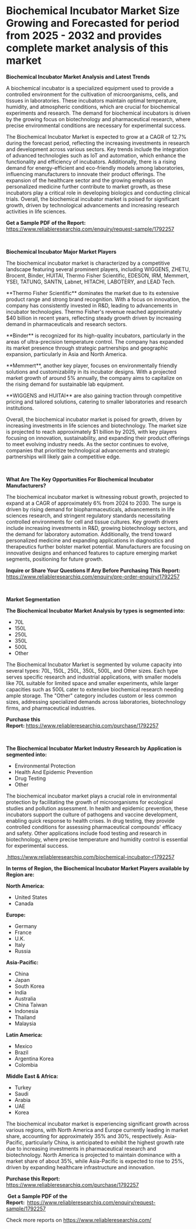 <p><h1>Biochemical Incubator Market Size Growing and Forecasted for period from 2025 - 2032 and provides complete market analysis of this market</h1></p><p><strong>Biochemical Incubator Market Analysis and Latest Trends</strong></p>
<p><p>A biochemical incubator is a specialized equipment used to provide a controlled environment for the cultivation of microorganisms, cells, and tissues in laboratories. These incubators maintain optimal temperature, humidity, and atmospheric conditions, which are crucial for biochemical experiments and research. The demand for biochemical incubators is driven by the growing focus on biotechnology and pharmaceutical research, where precise environmental conditions are necessary for experimental success.</p><p>The Biochemical Incubator Market is expected to grow at a CAGR of 12.7% during the forecast period, reflecting the increasing investments in research and development across various sectors. Key trends include the integration of advanced technologies such as IoT and automation, which enhance the functionality and efficiency of incubators. Additionally, there is a rising demand for energy-efficient and eco-friendly models among laboratories, influencing manufacturers to innovate their product offerings. The expansion of the healthcare sector and the growing emphasis on personalized medicine further contribute to market growth, as these incubators play a critical role in developing biologics and conducting clinical trials. Overall, the biochemical incubator market is poised for significant growth, driven by technological advancements and increasing research activities in life sciences.</p></p>
<p><strong>Get a Sample PDF of the Report:&nbsp;</strong> <a href="https://www.reliableresearchiq.com/enquiry/request-sample/1792257?utm_campaign=2605&utm_medium=2&utm_source=Github&utm_content=ia&utm_term=20022025&utm_id=biochemical-incubator">https://www.reliableresearchiq.com/enquiry/request-sample/1792257</a></p>
<p>&nbsp;</p>
<p><strong>Biochemical Incubator Major Market Players</strong></p>
<p><p>The biochemical incubator market is characterized by a competitive landscape featuring several prominent players, including WIGGENS, ZHETU, Brocent, Binder, HUITAI, Thermo Fisher Scientific, EDESON, IRM, Memmert, YSEI, TATUNG, SANTN, Labnet, HITACHI, LABOTERY, and LEAD Tech. </p><p>**Thermo Fisher Scientific** dominates the market due to its extensive product range and strong brand recognition. With a focus on innovation, the company has consistently invested in R&D, leading to advancements in incubator technologies. Thermo Fisher's revenue reached approximately $40 billion in recent years, reflecting steady growth driven by increasing demand in pharmaceuticals and research sectors.</p><p>**Binder** is recognized for its high-quality incubators, particularly in the areas of ultra-precision temperature control. The company has expanded its market presence through strategic partnerships and geographic expansion, particularly in Asia and North America.</p><p>**Memmert**, another key player, focuses on environmentally friendly solutions and customizability in its incubator designs. With a projected market growth of around 5% annually, the company aims to capitalize on the rising demand for sustainable lab equipment.</p><p>**WIGGENS and HUITAI** are also gaining traction through competitive pricing and tailored solutions, catering to smaller laboratories and research institutions.</p><p>Overall, the biochemical incubator market is poised for growth, driven by increasing investments in life sciences and biotechnology. The market size is projected to reach approximately $1 billion by 2025, with key players focusing on innovation, sustainability, and expanding their product offerings to meet evolving industry needs. As the sector continues to evolve, companies that prioritize technological advancements and strategic partnerships will likely gain a competitive edge.</p></p>
<p>&nbsp;</p>
<p><strong>What Are The Key Opportunities For Biochemical Incubator Manufacturers?</strong></p>
<p><p>The biochemical incubator market is witnessing robust growth, projected to expand at a CAGR of approximately 6% from 2024 to 2030. The surge is driven by rising demand for biopharmaceuticals, advancements in life sciences research, and stringent regulatory standards necessitating controlled environments for cell and tissue cultures. Key growth drivers include increasing investments in R&D, growing biotechnology sectors, and the demand for laboratory automation. Additionally, the trend toward personalized medicine and expanding applications in diagnostics and therapeutics further bolster market potential. Manufacturers are focusing on innovative designs and enhanced features to capture emerging market segments, positioning for future growth.</p></p>
<p><strong>Inquire or Share Your Questions If Any Before Purchasing This Report:</strong> <a href="https://www.reliableresearchiq.com/enquiry/pre-order-enquiry/1792257?utm_campaign=2605&utm_medium=2&utm_source=Github&utm_content=ia&utm_term=20022025&utm_id=biochemical-incubator">https://www.reliableresearchiq.com/enquiry/pre-order-enquiry/1792257</a></p>
<p>&nbsp;</p>
<p><strong>Market Segmentation</strong></p>
<p><strong>The Biochemical Incubator Market Analysis by types is segmented into:</strong></p>
<p><ul><li>70L</li><li>150L</li><li>250L</li><li>350L</li><li>500L</li><li>Other</li></ul></p>
<p><p>The Biochemical Incubator Market is segmented by volume capacity into several types: 70L, 150L, 250L, 350L, 500L, and Other sizes. Each type serves specific research and industrial applications, with smaller models like 70L suitable for limited space and smaller experiments, while larger capacities such as 500L cater to extensive biochemical research needing ample storage. The "Other" category includes custom or less common sizes, addressing specialized demands across laboratories, biotechnology firms, and pharmaceutical industries.</p></p>
<p><strong>Purchase this Report:&nbsp;</strong><a href="https://www.reliableresearchiq.com/purchase/1792257?utm_campaign=2605&utm_medium=2&utm_source=Github&utm_content=ia&utm_term=20022025&utm_id=biochemical-incubator">https://www.reliableresearchiq.com/purchase/1792257</a></p>
<p>&nbsp;</p>
<p><strong>The Biochemical Incubator Market Industry Research by Application is segmented into:</strong></p>
<p><ul><li>Environmental Protection</li><li>Health And Epidemic Prevention</li><li>Drug Testing</li><li>Other</li></ul></p>
<p><p>The biochemical incubator market plays a crucial role in environmental protection by facilitating the growth of microorganisms for ecological studies and pollution assessment. In health and epidemic prevention, these incubators support the culture of pathogens and vaccine development, enabling quick response to health crises. In drug testing, they provide controlled conditions for assessing pharmaceutical compounds' efficacy and safety. Other applications include food testing and research in biotechnology, where precise temperature and humidity control is essential for experimental success.</p></p>
<p><a href="https://www.reliableresearchiq.com/biochemical-incubator-r1792257?utm_campaign=2605&utm_medium=2&utm_source=Github&utm_content=ia&utm_term=20022025&utm_id=biochemical-incubator">&nbsp;https://www.reliableresearchiq.com/biochemical-incubator-r1792257</a></p>
<p><strong>In terms of Region, the Biochemical Incubator Market Players available by Region are:</strong></p>
<p>
    <p> <strong> North America: </strong>
        <ul>
            <li>United States</li>
            <li>Canada</li>
        </ul>
        </p> 
    <p> <strong> Europe: </strong>
        <ul>
            <li>Germany</li>
            <li>France</li>
            <li>U.K.</li>
            <li>Italy</li>
            <li>Russia</li>
        </ul>
        </p> 
    <p> <strong> Asia-Pacific: </strong>
        <ul>
            <li>China</li>
            <li>Japan</li>
            <li>South Korea</li>
            <li>India</li>
            <li>Australia</li>
            <li>China Taiwan</li>
            <li>Indonesia</li>
            <li>Thailand</li>
            <li>Malaysia</li>
        </ul>
        </p> 
    <p> <strong> Latin America: </strong>
        <ul>
            <li>Mexico</li>
            <li>Brazil</li>
            <li>Argentina Korea</li>
            <li>Colombia</li>
        </ul>
        </p> 
    <p> <strong> Middle East & Africa: </strong>
        <ul>
            <li>Turkey</li>
            <li>Saudi</li>
            <li>Arabia</li>
            <li>UAE</li>
            <li>Korea</li>
        </ul>
    </p>
    </p>
<p><p>The biochemical incubator market is experiencing significant growth across various regions, with North America and Europe currently leading in market share, accounting for approximately 35% and 30%, respectively. Asia-Pacific, particularly China, is anticipated to exhibit the highest growth rate due to increasing investments in pharmaceutical research and biotechnology. North America is projected to maintain dominance with a market share of about 35%, while Asia-Pacific is expected to rise to 25%, driven by expanding healthcare infrastructure and innovation.</p></p>
<p><strong>Purchase this Report: </strong><a href="https://www.reliableresearchiq.com/purchase/1792257?utm_campaign=2605&utm_medium=2&utm_source=Github&utm_content=ia&utm_term=20022025&utm_id=biochemical-incubator">https://www.reliableresearchiq.com/purchase/1792257</a></p>
<p>&nbsp;<strong>Get a Sample PDF of the Report:&nbsp;&nbsp;</strong><a href="https://www.reliableresearchiq.com/enquiry/request-sample/1792257?utm_campaign=2605&utm_medium=2&utm_source=Github&utm_content=ia&utm_term=20022025&utm_id=biochemical-incubator">https://www.reliableresearchiq.com/enquiry/request-sample/1792257</a></p>
<p><strong></strong></p>
<p>Check more reports on <a href="https://www.reliableresearchiq.com/?utm_campaign=2605&utm_medium=2&utm_source=Github&utm_content=ia&utm_term=20022025&utm_id=biochemical-incubator">https://www.reliableresearchiq.com/</a></p>
